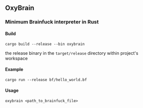 ## OxyBrain

### Minimum Brainfuck interpreter in Rust

#### Build

```
cargo build --release --bin oxybrain
```

the release binary in the `target/release` directory within project's workspace

#### Example

```
cargo run --release bf/hello_world.bf
```

#### Usage

```
oxybrain <path_to_brainfuck_file>
```
